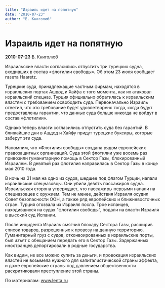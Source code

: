 ```yaml
---
title: "Израиль идет на попятную"
date: "2010-07-23"
author: "В. Книголюб"
---
```


# Израиль идет на попятную

**2010-07-23** В. Книголюб

Израильские власти согласились отпустить три турецких судна, входивших в состав «флотилии свободы». Об этом 23 июля сообщает газета Haaretz.

Турецкие суда, принадлежащие частным фирмам, находятся в израильских портах Ашдод и Хайфа с того момента, как их атаковал израильский спецназ. Турция официально обратилась к израильским властям с требованием освободить суда. Первоначально Израиль ответил, что это требование будет удовлетворено тогда, когда будут предоставлены гарантии, что данные суда больше никогда не войдут в состав «флотилии».

Однако теперь власти согласились отпустить суда без гарантий. В ближайшие дни в Ашдод и Хайфу придут турецкие буксиры, которые заберут эти суда.

Напомним, что «Флотилия свободы» создана рядом европейских правозащитных организаций. Суда этой флотилии уже восемь раз привозили гуманитарную помощь в Сектор Газы, блокированный Израилем. В девятый раз флотилия направилась в Сектор Газы в конце мая 2010 года.

В ночь на 31 мая на одно из судов, шедшее под флагом Турции, напали израильские спецназовцы. Они убили девять пассажиров судна. Израильская сторона утверждает, что пассажиры первыми напали на спецназовцев с оружием. Тем не менее, действия Израиля осудил Совет безопасности ООН, а также ряд европейских и ближневосточных стран. Турция отозвала из Израиля посла. Трое испанцев, находившихся на судах "флотилии свободы", подали на власти Израиля в высокий суд Испании.

После инцидента Израиль смягчил блокаду Сектора Газы, расширив список товаров, разрешенных к провозу на данную территорию. Гуманитарный груз с судов, отконвоированных в израильские порты, был изъят с обещанием передать его в Сектор Газы. Задержанных иностранцев депортировали в родные государства.

Как видим, не все можно купить за деньги, и провокация израильских властей не возымела нужного для капиталистической страны эффекта, и даже европейские страны под давлением общественности раскритиковали преступление этой страны.

По материалам: www.lenta.ru